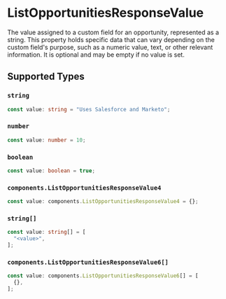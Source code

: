# ListOpportunitiesResponseValue

The value assigned to a custom field for an opportunity, represented as a string. This property holds specific data that can vary depending on the custom field's purpose, such as a numeric value, text, or other relevant information. It is optional and may be empty if no value is set.


## Supported Types

### `string`

```typescript
const value: string = "Uses Salesforce and Marketo";
```

### `number`

```typescript
const value: number = 10;
```

### `boolean`

```typescript
const value: boolean = true;
```

### `components.ListOpportunitiesResponseValue4`

```typescript
const value: components.ListOpportunitiesResponseValue4 = {};
```

### `string[]`

```typescript
const value: string[] = [
  "<value>",
];
```

### `components.ListOpportunitiesResponseValue6[]`

```typescript
const value: components.ListOpportunitiesResponseValue6[] = [
  {},
];
```

